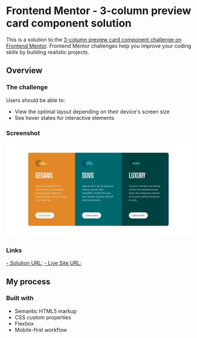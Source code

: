 # Frontend Mentor - 3-column preview card component solution

This is a solution to the [3-column preview card component challenge on Frontend Mentor](https://www.frontendmentor.io/challenges/3column-preview-card-component-pH92eAR2-). Frontend Mentor challenges help you improve your coding skills by building realistic projects.

## Overview

### The challenge

Users should be able to:

- View the optimal layout depending on their device's screen size
- See hover states for interactive elements

### Screenshot

![](./screenshot.jpg)

### Links

[- Solution URL:](https://github.com/zvizzct/3-column-preview-card-component-solution)
[- Live Site URL:](https://zvizzct.github.io/3-column-preview-card-component-solution/)

## My process

### Built with

- Semantic HTML5 markup
- CSS custom properties
- Flexbox
- Mobile-first workflow
